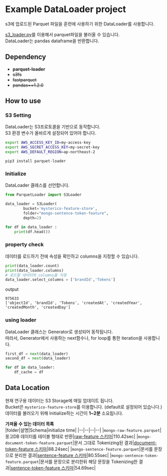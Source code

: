 # Example DataLoader project
s3에 업로드된 Parquet 파일을 훈련에 사용하기 위한 DataLoader를 사용합니다.    
    
[s3_loader.py](s3_loader.py)를 이용해서 parquet파일을 불러올 수 있습니다.   
DataLoader는 pandas dataframe을 반환합니다.   
## Dependency
* **parquet-loader**
* ~~s3fs~~
* ~~fastparquet~~
* ~~pandas==1.2.0~~
## How to use
### S3 Setting
DataLoader는 S3프로토콜을 기반으로 동작합니다.   
S3 환경 변수가 올바르게 설정되어 있어야 합니다.   
```bash
export AWS_ACCESS_KEY_ID=my-access-key
export AWS_SECRET_ACCESS_KEY=my-secret-key
export AWS_DEFAULT_REGION=ap-northeast-2
```
```shell
pip3 install parquet-loader
```
### Initialize
DataLoader 클래스를 선언합니다.
```python
from ParquetLoader import S3Loader

data_loader = S3Loader(
        bucket='mysterico-feature-store',
        folder="mongo-sentence-token-feature",
        depth=2)

for df in data_loader :
    print(df.head())
```
### property check
데이터를 로드하기 전에 속성을 확인하고 columns을 지정할 수 있습니다.
```python
print(data_loader.count)
print(data_loader.columns)
# 로드할 데이터의 columns을 지정
data_loader.select_columns = ['brandId','Tokens']
```
output
```
975633
['objectId', 'brandId', 'Tokens', 'createdAt', 'createdYear', 'createdMonth', 'createdDay']
```
### using loader
DataLoader 클래스는 Generator로 생성되어 동작됩니다.   
따라서, Generator에서 사용하는 next함수나, for loop를 통한 iteration을 사용합니다.
```python
first_df = next(data_loader)
second_df = next(data_loader)

for df in data_loader:
    df_cache = df
```
## Data Location
현재 연구용 데이터는 S3 Storage에 매일 업데이트 됩니다.   
Bucket은 `mysterico-feature-store`를 이용합니다. (default로 설정되어 있습니다.)   
데이터를 불러오기 위해 Initialize하는 시간이 **1~2분** 소요됩니다.
   
**가져올 수 있는 데이터 목록**   
|folder|설명|Schema|initialize time|
|--|--|--|--|
|`mongo-raw-feature.parquet`|몽고DB 데이터를 테이블 형태로 반환|[raw-feature 스키마](schema/raw-feature-schema.md)|110.42sec|
|`mongo-document-token-feature.parquet`|문서 그대로 Tokenizing된 결과|[document-token-feature 스키마](schema/document-token-schema.md)|88.24sec|
|`mongo-sentence-feature.parquet`|문서를 문장으로 분리한 결과|[sentence-feature 스키마](schema/sentence-feature.md)|80.55sec|
|`mongo-sentence-token-feature.parquet`|문서를 문장으로 분리한뒤 해당 문장을 Tokenizing한 결과|[sentence-token-feature 스키마](schema/sentence-token-schema.md)|54.69sec|
